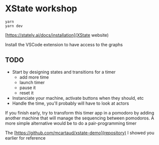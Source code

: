 # XState workshop

```
yarn
yarn dev
```

[https://stately.ai/docs/installation](XState website)

Install the VSCode extension to have access to the graphs

## TODO

- Start by designing states and transitions for a timer
  - add more time
  - launch timer
  - pause it
  - reset it
- Instanciate your machine, activate buttons when they should, etc
- Handle the time, you'll probably will have to look at actors

If you finish early, try to transform this timer app in a pomodoro by adding another machine that will manage the sequencing between pomodoros.
A more simple alternative would be to do a pair-programming timer

The [https://github.com/mcartaud/xstate-demo](repository) I showed you earlier for reference
